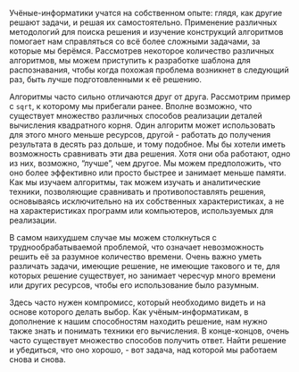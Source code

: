 Учёные-информатики учатся на собственном опыте: глядя, как другие решают задачи, и решая их самостоятельно. Применение различных методологий для поиска решения и изучение конструкций алгоритмов помогает нам справляться со всё более сложными задачами, за которые мы берёмся. Рассмотрев некоторое количество различных алгоритмов, мы можем приступить к разработке шаблона для распознавания, чтобы когда похожая проблема возникнет в следующий раз, быть лучше подготовленными к её решению.

Алгоритмы часто сильно отличаются друг от друга. Рассмотрим пример с `sqrt`, к которому мы прибегали ранее. Вполне возможно, что существует множество различных способов реализации деталей вычисления квадратного корня. Один алгоритм может использовать для этого много меньше ресурсов, другой - работать до получения результата в десять раз дольше, и тому подобное. Мы бы хотели иметь возможность сравнивать эти два решения. Хотя они оба работают, одно из них, возможно, “лучше”, чем другое. Мы можем предположить, что оно более эффективно или просто быстрее и занимает меньше памяти. Как мы изучаем алгоритмы, так можем изучать и аналитические техники, позволяющие сравнивать и противопоставлять решения, основываясь исключительно на их собственных характеристиках, а не на характеристиках программ или компьютеров, используемых для реализации.

В самом наихудшем случае мы можем столкнуться с труднообрабатываемой проблемой, что означает невозможность решить её за разумное количество времени. Очень важно уметь различать задачи, имеющие решение, не имеющие такового и те, для которых решение существует, но занимает чересчур много времени или других ресурсов, чтобы его использование было разумным.

Здесь часто нужен компромисс, который необходимо видеть и на основе которого делать выбор. Как учёным-информатикам, в дополнение к нашим способностям находить решение, нам нужно также знать и понимать техники его вычисления. В конце-концов, очень часто существует множество способов получить ответ. Найти решение и убедиться, что оно хорошо, - вот задача, над которой мы работаем снова и снова.
